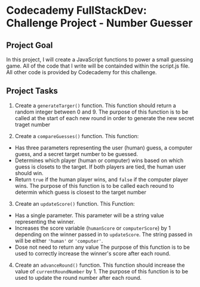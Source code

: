 # Codecademy FullStackDev: Challenge Project - Number Guesser
## Project Goal
In this project, I will create a JavaScript functions to power a small guessing game. All of the code that I write will be containded within the script.js file. All other code is provided by Codecademy for this challenge.

## Project Tasks
1. Create a <code>generateTarger()</code> function. This function should return a random integer between 0 and 9.
The purpose of this function is to be called at the start of each new round in order to generate the new secret traget number

2. Create a <code>compareGuesses()</code> function. This function:
- Has three parameters representing the user (human) guess, a computer guess, and a secret target number to be guessed.
- Determines which player (human or computer) wins based on which guess is closets to the target. If both players are tied, the human user should win.
- Return <code>true</code> if the human player wins, and <code>false</code> if the computer player wins.
The purpose of this function is to be called each reound to determin which guess is closest to the target number

3. Create an <code>updateScore()</code> function. This Function:
- Has a single parameter. This parameter will be a string value representing the winner.
- Increases the score variable (<code>humanScore</code> or <code>computerScore</code>) by 1 depending on the winner passed in to <code>updateScore</code>. The string passed in will be either <code>'human'</code> or <code>'computer'</code>.
- Dose not need to return any value
The purpose of this function is to be used to correctly increase the winner's score after each round.

4. Create an <code>advanceRound()</code> function. This function should increase the value of <code>currentRoundNumber</code> by 1.
The purpose of this function is to be used to update the round number after each round.
